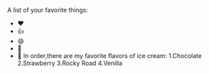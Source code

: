 A list of your favorite things:
- ❤️ 
- 👍
- 😄
- 🎇
- 🎉
In order,there are my favorite flavors of ice cream:
1.Chocolate
2.Strawberry
3.Rocky Road
4.Venilla
